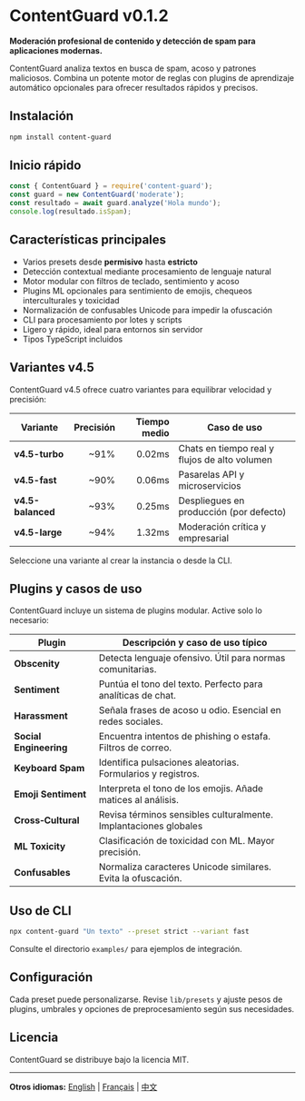 # ContentGuard v0.1.2

**Moderación profesional de contenido y detección de spam para aplicaciones modernas.**

ContentGuard analiza textos en busca de spam, acoso y patrones maliciosos. Combina un potente motor de reglas con plugins de aprendizaje automático opcionales para ofrecer resultados rápidos y precisos.

## Instalación

```bash
npm install content-guard
```

## Inicio rápido

```javascript
const { ContentGuard } = require('content-guard');
const guard = new ContentGuard('moderate');
const resultado = await guard.analyze('Hola mundo');
console.log(resultado.isSpam);
```

## Características principales

- Varios presets desde **permisivo** hasta **estricto**
- Detección contextual mediante procesamiento de lenguaje natural
- Motor modular con filtros de teclado, sentimiento y acoso
- Plugins ML opcionales para sentimiento de emojis, chequeos interculturales y toxicidad
- Normalización de confusables Unicode para impedir la ofuscación
- CLI para procesamiento por lotes y scripts
- Ligero y rápido, ideal para entornos sin servidor
- Tipos TypeScript incluidos

## Variantes v4.5

ContentGuard v4.5 ofrece cuatro variantes para equilibrar velocidad y precisión:

| Variante        | Precisión | Tiempo medio | Caso de uso                                   |
|-----------------|----------:|-------------:|-----------------------------------------------|
| **v4.5-turbo**    | ~91%      | 0.02ms       | Chats en tiempo real y flujos de alto volumen |
| **v4.5-fast**     | ~90%      | 0.06ms       | Pasarelas API y microservicios                |
| **v4.5-balanced** | ~93%      | 0.25ms       | Despliegues en producción (por defecto)       |
| **v4.5-large**    | ~94%      | 1.32ms       | Moderación crítica y empresarial              |

Seleccione una variante al crear la instancia o desde la CLI.

## Plugins y casos de uso

ContentGuard incluye un sistema de plugins modular. Active solo lo necesario:

| Plugin                 | Descripción y caso de uso típico                              |
|------------------------|----------------------------------------------------------------|
| **Obscenity**          | Detecta lenguaje ofensivo. Útil para normas comunitarias.       |
| **Sentiment**          | Puntúa el tono del texto. Perfecto para analíticas de chat.     |
| **Harassment**         | Señala frases de acoso u odio. Esencial en redes sociales.      |
| **Social Engineering** | Encuentra intentos de phishing o estafa. Filtros de correo.     |
| **Keyboard Spam**      | Identifica pulsaciones aleatorias. Formularios y registros.     |
| **Emoji Sentiment**    | Interpreta el tono de los emojis. Añade matices al análisis.    |
| **Cross‑Cultural**     | Revisa términos sensibles culturalmente. Implantaciones globales|
| **ML Toxicity**        | Clasificación de toxicidad con ML. Mayor precisión.            |
| **Confusables**        | Normaliza caracteres Unicode similares. Evita la ofuscación.    |

## Uso de CLI

```bash
npx content-guard "Un texto" --preset strict --variant fast
```

Consulte el directorio `examples/` para ejemplos de integración.

## Configuración

Cada preset puede personalizarse. Revise `lib/presets` y ajuste pesos de plugins, umbrales y opciones de preprocesamiento según sus necesidades.

## Licencia

ContentGuard se distribuye bajo la licencia MIT.

---

**Otros idiomas:** [English](README.md) | [Français](README.fr.md) | [中文](README.cn.md)

